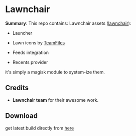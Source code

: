 # Lawnchair

**Summary**: This repo contains: Lawnchair assets ([lawnchair](https://lawnchair.app)):

- Launcher

- Lawn icons by <a href="https://github.com/TeamFiles/Lawnicons">TeamFiles</a>

- Feeds integration

- Recents provider

it's simply a magisk module to system-ize them. 


## Credits
- **Lawnchair team** for their awesome work.

## Download
get latest build directly from <a href="https://https://github.com/Art-Leywin/Lawnchair-Magisk-Module/releases/latest">here</a>
